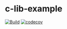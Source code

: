 # c-lib-example

[![Build](https://github.com/eliasku/c-lib-example/actions/workflows/build.yml/badge.svg)](https://github.com/eliasku/c-lib-example/actions/workflows/build.yml)
[![codecov](https://codecov.io/gh/eliasku/c-lib-example/branch/master/graph/badge.svg?token=WI1LVI5JIN)](https://codecov.io/gh/eliasku/c-lib-example)
